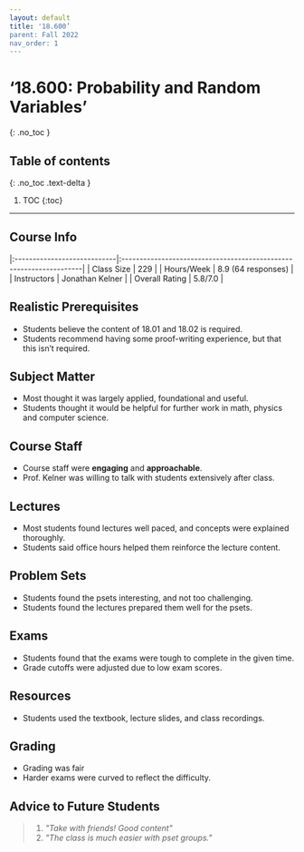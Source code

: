 ```yaml
---
layout: default
title: '18.600’
parent: Fall 2022
nav_order: 1
---
```


# ‘18.600: Probability and Random Variables’
{: .no_toc }

## Table of contents
{: .no_toc .text-delta }

1. TOC
{:toc}

---

## Course Info

|:----------------------------|:-------------------------------------------------------------------|
| Class Size    		| 229                                                            		|
| Hours/Week        	| 8.9 (64 responses)                                          	| 
| Instructors         	| Jonathan Kelner					|
| Overall Rating	| 5.8/7.0						|

## Realistic Prerequisites
* Students believe the content of 18.01 and 18.02 is required. 
* Students recommend having some proof-writing experience, but that this isn’t required.

## Subject Matter
* Most thought it was largely applied, foundational and useful. 
* Students thought it would be helpful for further work in math, physics and computer science.

## Course Staff
* Course staff were **engaging** and **approachable**.
* Prof. Kelner was willing to talk with students extensively after class.

## Lectures
* Most students found lectures well paced, and concepts were explained thoroughly.
* Students said office hours helped them reinforce the lecture content.

## Problem Sets
* Students found the psets interesting, and not too challenging. 
* Students found the lectures prepared them well for the psets. 

## Exams
* Students found that the exams were tough to complete in the given time. 
* Grade cutoffs were adjusted due to low exam scores.

## Resources
* Students used the textbook, lecture slides, and class recordings. 

## Grading
* Grading was fair
* Harder exams were curved to reflect the difficulty.

## Advice to Future Students
> 1. *"Take with friends! Good content"* 
> 2. *"The class is much easier with pset groups."*
